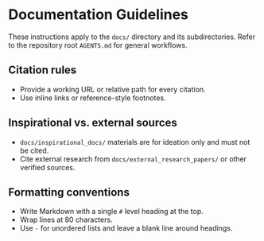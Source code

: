 # Documentation Guidelines

These instructions apply to the `docs/` directory and its
subdirectories. Refer to the repository root `AGENTS.md` for general
workflows.

## Citation rules
- Provide a working URL or relative path for every citation.
- Use inline links or reference-style footnotes.

## Inspirational vs. external sources
- `docs/inspirational_docs/` materials are for ideation only and must
  not be cited.
- Cite external research from `docs/external_research_papers/` or other
  verified sources.

## Formatting conventions
- Write Markdown with a single `#` level heading at the top.
- Wrap lines at 80 characters.
- Use `-` for unordered lists and leave a blank line around headings.
